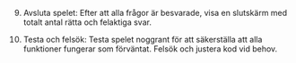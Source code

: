<!-- 1. Sätta upp javascript kod som hämtar frågorna från .json filen -->

<!-- 2. Ladda frågor från .json-fil med JavaScript:
Implementera JavaScript-kod för att ladda frågorna från .json-filen.
Kontrollera att frågorna korrekt lagras i minnet. -->

<!-- 3. Visa frågor på sidan:
Uppdatera HTML med aktuell fråga och svarsalternativ. -->

<!-- 4. Lägg till timer:
Implementera en timer i JavaScript som startar när en ny fråga visas.
Sätt tiden till 5 sekunder. -->

<!-- 5. Hantera användarens svar:
Lägg till en händelselyssnare för knapparna som representerar svarsalternativen.
Jämför det valda svaret med det korrekta svaret. -->

<!-- 6. Visa resultat:
Uppdatera användargränssnittet för att visa om svaret var korrekt eller inkorrekt. -->

<!-- 7. Skicka användaren vidare:
Efter att användaren har sett resultatet, vänta i 3 sekunder och ladda sedan nästa fråga. -->

<!-- 8. Upprepa steg 3-7:
Fortsätt processen att visa frågor, hantera svar, visa resultat och skicka användaren vidare tills alla frågor är besvarade. -->

9. Avsluta spelet:
Efter att alla frågor är besvarade, visa en slutskärm med totalt antal rätta och felaktiga svar.

10. Testa och felsök:
Testa spelet noggrant för att säkerställa att alla funktioner fungerar som förväntat.
Felsök och justera kod vid behov.